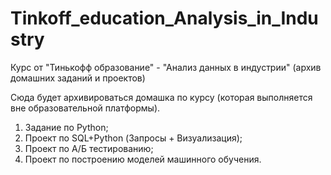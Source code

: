 # Tinkoff_education_Analysis_in_Industry
Курс от "Тинькофф образование" - "Анализ данных в индустрии" (архив домашних заданий и проектов)

Сюда будет архивироваться домашка по курсу (которая выполняется вне образовательной платформы). 
1) Задание по Python;
2) Проект по SQL+Python (Запросы + Визуализация);
3) Проект по А/Б тестированию;
4) Проект по построению моделей машинного обучения. 

